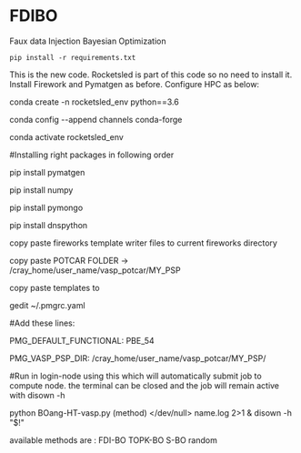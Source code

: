 # FDIBO
Faux data Injection Bayesian Optimization

`pip install -r requirements.txt`


This is the new code. Rocketsled is part of this code so no need to install it. Install Firework and Pymatgen as before. Configure HPC as below:

conda create -n rocketsled_env python==3.6

conda config --append channels conda-forge

conda activate rocketsled_env


#Installing right packages in following order


pip install pymatgen

pip install numpy

pip install pymongo

pip install dnspython

copy paste fireworks template writer files to current fireworks directory

copy paste POTCAR FOLDER -> /cray_home/user_name/vasp_potcar/MY_PSP

copy paste templates to 

gedit ~/.pmgrc.yaml

#Add these lines:

PMG_DEFAULT_FUNCTIONAL: PBE_54

PMG_VASP_PSP_DIR: /cray_home/user_name/vasp_potcar/MY_PSP/

#Run in login-node using this which will automatically submit job to compute node. the terminal can be closed and the job will remain active with disown -h

python BOang-HT-vasp.py (method) </dev/null> name.log 2>1 & disown -h "$!"

available methods are : FDI-BO
                       TOPK-BO
                       S-BO
                       random
